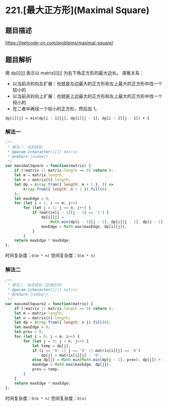 # 221.[最大正方形](Maximal Square)

## 题目描述

<https://leetcode-cn.com/problems/maximal-square/>

## 题目解析

用 dp[i][j] 表示以 matrix[i][j] 为右下角正方形的最大边长。
递推关系：

- 以当前点的向左扩展：也就是左边最大的正方形和左上最大的正方形中找一个较小的
- 以当前点的向上扩展：也就是上边最大的正方形和左上最大的正方形中找一个较小的
- 在二者中再找一个较小的正方形，然后加 1。

`dp[i][j] = min(dp[i - 1][j], dp[i][j - 1], dp[i - 1][j - 1]) + 1`

### 解法一

```js
/**
 * 解法一：动态规划
 * @param {character[][]} matrix
 * @return {number}
 */
var maximalSquare = function(matrix) {
    if (!matrix || matrix.length == 0) return 0;
    let m = matrix.length;
    let n = matrix[0].length;
    let dp = Array.from({ length: m + 1 }, () =>
        Array.from({ length: n + 1 }).fill(0)
    );
    let maxEdge = 0;
    for (let i = 1; i <= m; i++)
        for (let j = 1; j <= n; j++) {
            if (matrix[i - 1][j - 1] == '1') {
                dp[i][j] =
                    Math.min(dp[i - 1][j - 1], dp[i][j - 1], dp[i - 1][j]) + 1;
                maxEdge = Math.max(maxEdge, dp[i][j]);
            }
        }
    return maxEdge * maxEdge;
};
```

时间复杂度：`O(m * n)`
空间复杂度：`O(m * n)`

### 解法二

```js
/**
 * 解法二：动态规划（压缩空间）
 * @param {character[][]} matrix
 * @return {number}
 */
var maximalSquare2 = function(matrix) {
    if (!matrix || matrix.length == 0) return 0;
    let m = matrix.length;
    let n = matrix[0].length;
    let dp = Array.from({ length: n }).fill(0);
    let maxEdge = 0;
    let prev = 0;
    for (let i = 0; i < m; i++) {
        for (let j = 0; j < n; j++) {
            let temp = dp[j];
            if (i == '0' || j == '0' || matrix[i][j] == '0')
                dp[j] = matrix[i][j] - '0';
            else dp[j] = Math.min(Math.min(dp[j - 1], prev), dp[j]) + 1;
            maxEdge = Math.max(maxEdge, dp[j]);
            prev = temp;
        }
    }
    return maxEdge * maxEdge;
};
```

时间复杂度：`O(m * n)`
空间复杂度：`O(n)`
